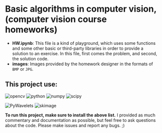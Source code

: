 # Basic algorithms in computer vision, (computer vision course homeworks) 

- **HW.ipynb**: This file is a kind of playground, which uses some functions  and some other basic or third-party libraries in order to provide a solution to an exercise. In this file, first comes the problem, and second, the solution code.
- **images**: Images provided by the homework designer in the formats of `BMP` or `JPG`.

## This project use:

![opencv](https://img.shields.io/badge/opencv--red)
![python](https://img.shields.io/badge/python--blue)
![numpy](https://img.shields.io/badge/numpy-1.24.2%20-lightgrey)
![scipy](https://img.shields.io/badge/scipy--blue)

![PyWavelets](https://img.shields.io/badge/PyWavelets--brightgreen)
![skimage](https://img.shields.io/badge/skimage--orange)


**To run this project, make sure to install the above list.**
I provided as much commentary and documentation as possible, but feel free to ask questions about the code. Please make issues and report any bugs. ;)


